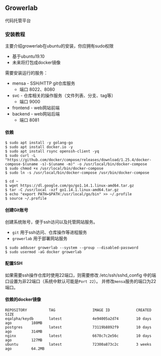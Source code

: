 ## Growerlab 

代码托管平台

### 安装教程

主要介绍growerlab在ubuntu的安装，你应拥有sudo权限

- 基于ubuntu19.10
- 未来将打包成docker镜像

需要安装运行的服务：

- mensa - SSH/HTTP git仓库服务
    - 端口 8022、8080
- svc - 仓库相关的操作服务（文件列表、分支、tag等）
    - 端口 9000
- frontend - web网站前端
- backend - web网站后端
    - 端口 8081

#### 依赖

```shell
$ sudo apt install -y golang-go
$ sudo apt install docker.io -y
$ sudo apt install rsync openssh-client -yq
$ sudo curl -L "https://github.com/docker/compose/releases/download/1.25.4/docker-compose-$(uname -s)-$(uname -m)" -o /usr/local/bin/docker-compose
$ sudo chmod +x /usr/local/bin/docker-compose
$ sudo ln -s /usr/local/bin/docker-compose /usr/bin/docker-compose
```

```shell
$ cd ~
$ wget https://dl.google.com/go/go1.14.1.linux-amd64.tar.gz
$ tar -C /usr/local -xzf go1.14.1.linux-amd64.tar.gz
$ echo "export PATH=$PATH:/usr/local/go/bin" >> ~/.profile
$ source ~/.profile
```

#### 创建Git账号

创建系统账号，便于ssh访问以及托管网站服务。
- `git` 用于ssh访问、仓库操作等进程服务
- `growerlab` 用于部署网站服务

```shell
$ sudo adduser growerlab --system --group --disabled-password
$ sudo usermod -aG docker growerlab
```

#### 配置SSH

如果需要ssh操作仓库时使用22端口，则需要修改 /etc/ssh/sshd_config 中的端口设置为非22端口（系统中默认可能是`Port 22`）。
并修改`mensa`服务的端口为22端口。


#### 依赖的docker镜像

```
REPOSITORY          TAG                 IMAGE ID            CREATED             SIZE
eqalpha/keydb       latest              4e94005a2d74        10 days ago         180MB
postgres            latest              73119b8892f9        10 days ago         314MB
nginx               latest              6678c7c2e56c        10 days ago         127MB
ubuntu              latest              72300a873c2c        3 weeks ago         64.2MB
```
